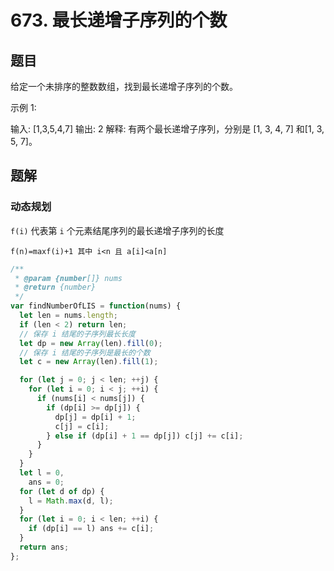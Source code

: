 # 673. 最长递增子序列的个数

## 题目

给定一个未排序的整数数组，找到最长递增子序列的个数。

示例 1:

输入: [1,3,5,4,7]
输出: 2
解释: 有两个最长递增子序列，分别是 [1, 3, 4, 7] 和[1, 3, 5, 7]。

## 题解

### 动态规划

`f(i)` 代表第 `i` 个元素结尾序列的最长递增子序列的长度

`f(n)=maxf(i)+1 其中 i<n 且 a[i]<a[n]`

```js
/**
 * @param {number[]} nums
 * @return {number}
 */
var findNumberOfLIS = function(nums) {
  let len = nums.length;
  if (len < 2) return len;
  // 保存 i 结尾的子序列最长长度
  let dp = new Array(len).fill(0);
  // 保存 i 结尾的子序列是最长的个数
  let c = new Array(len).fill(1);

  for (let j = 0; j < len; ++j) {
    for (let i = 0; i < j; ++i) {
      if (nums[i] < nums[j]) {
        if (dp[i] >= dp[j]) {
          dp[j] = dp[i] + 1;
          c[j] = c[i];
        } else if (dp[i] + 1 == dp[j]) c[j] += c[i];
      }
    }
  }
  let l = 0,
    ans = 0;
  for (let d of dp) {
    l = Math.max(d, l);
  }
  for (let i = 0; i < len; ++i) {
    if (dp[i] == l) ans += c[i];
  }
  return ans;
};
```
